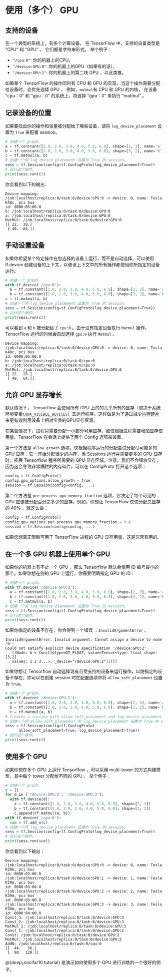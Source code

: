 # 使用（多个） GPU

## 支持的设备

在一个典型的系统上，有多个计算设备。 在 TensorFlow 中，支持的设备类型是 “CPU” 和 “GPU” 。 它们都是字符串形式。
举个例子：

*   `"/cpu:0"`: 你的机器上的CPU。
*   `"/device:GPU:0"`: 你的机器上的GPU（如果有的话）。
*   `"/device:GPU:1"`: 你的机器上的第二块 GPU ，以此类推。

如果某个 TensorFlow 的操作同时有 CPU 和 GPU 的实现，当这个操作需要分配给设备时，会优先选择 GPU 。 例如，`matmul`有 CPU 和 GPU 的内核， 在设备 “cpu：0” 和 “gpu：0” 的系统上，将选择 “gpu：0” 来执行 “matmul” 。

## 记录设备的位置

如果要找出你的操作和张量被分配给了哪些设备，请将 `log_device_placement` 设置为 `True` 来配置 session。

```python
# 创建一个 graph。
a = tf.constant([1.0, 2.0, 3.0, 4.0, 5.0, 6.0], shape=[2, 3], name='a')
b = tf.constant([1.0, 2.0, 3.0, 4.0, 5.0, 6.0], shape=[3, 2], name='b')
c = tf.matmul(a, b)
# 创建一个将 log_device_placement 设置为 True 的 session。
sess = tf.Session(config=tf.ConfigProto(log_device_placement=True))
# 运行这个操作。
print(sess.run(c))
```

你会看到以下的输出:

```
Device mapping:
/job:localhost/replica:0/task:0/device:GPU:0 -> device: 0, name: Tesla K40c, pci bus
id: 0000:05:00.0
b: /job:localhost/replica:0/task:0/device:GPU:0
a: /job:localhost/replica:0/task:0/device:GPU:0
MatMul: /job:localhost/replica:0/task:0/device:GPU:0
[[ 22.  28.]
 [ 49.  64.]]

```

## 手动设置设备

如果你希望某个特定操作在您选择的设备上运行，而不是自动选择，可以使用 tf.device 创建设备的上下文，以便该上下文中的所有操作都使用你所指定的设备运行。

```python
# 创建一个 graph。
with tf.device('/cpu:0'):
  a = tf.constant([1.0, 2.0, 3.0, 4.0, 5.0, 6.0], shape=[2, 3], name='a')
  b = tf.constant([1.0, 2.0, 3.0, 4.0, 5.0, 6.0], shape=[3, 2], name='b')
c = tf.matmul(a, b)
# 创建一个将 log_device_placement 设置为 True 的 session。
sess = tf.Session(config=tf.ConfigProto(log_device_placement=True))
# 运行这个操作。
print(sess.run(c))
```

可以看到 `a` 和 `b` 被分配给了 `cpu:0` 。由于没有指定设备执行 `Matmul` 操作，TensorFlow 运行的时候会自动选择 `gpu:0` 执行 `Matmul` 。



```
Device mapping:
/job:localhost/replica:0/task:0/device:GPU:0 -> device: 0, name: Tesla K40c, pci bus
id: 0000:05:00.0
b: /job:localhost/replica:0/task:0/cpu:0
a: /job:localhost/replica:0/task:0/cpu:0
MatMul: /job:localhost/replica:0/task:0/device:GPU:0
[[ 22.  28.]
 [ 49.  64.]]
```

## 允许 GPU 显存增长


默认情况下， Tensorflow 会使用所有 GPU 上的的几乎所有的显存（取决于系统环境变量[`CUDA_VISIBLE_DEVICES`](https://docs.nvidia.com/cuda/cuda-c-programming-guide/index.html#env-vars)）去运行程序。这样做是为了通过减少[内存碎片](https://en.wikipedia.org/wiki/Fragmentation_\(computing\))来更有效利用设备上相对宝贵的GPU显存资源。

在某些情况下，进程只需要分配一小部分可用显存，或仅根据进程需要增加显存使用量。TensorFlow 在会话上提供了两个 Config 选项来设置。

第一个方法是 `allow_growth` 选项，仅根据程序运行的分配尝试分配尽可能多的 GPU 显存：它一开始分配很少的内存，当 Sessions 运行并需要更多的 GPU 显存时，拓展 Tensorflow 程序所需要的 GPU 显存区域。注意，我们不会释放显存，因为这会导致非常糟糕的内存碎片。可以在 ConfigProto 打开这个选项：

```python
config = tf.ConfigProto()
config.gpu_options.allow_growth = True
session = tf.Session(config=config, ...)
```

第二个方法是 `pre_process_gpu_memory_fraction` 选项，它决定了每个可见的 GPU 应该被分配百分之多少的显存。例如，你想让 TensorFlow 仅仅分配总显存的 40% ，就这么做：

```python
config = tf.ConfigProto()
config.gpu_options.per_process_gpu_memory_fraction = 0.4
session = tf.Session(config=config, ...)
```

如果您想真正限制可用于 TensorFlow 进程的 GPU 显存用量，这是非常有用的。

## 在一个多 GPU 机器上使用单个 GPU

如果你的机器上有不止一个 GPU ，那么 Tensorflow 默认会使用 ID 编号最小的那个。如果你想在别的 GPU 上运行，你需要明确指定 GPU 的 ID：

```python
# 创建一个 graph。
with tf.device('/device:GPU:2'):
  a = tf.constant([1.0, 2.0, 3.0, 4.0, 5.0, 6.0], shape=[2, 3], name='a')
  b = tf.constant([1.0, 2.0, 3.0, 4.0, 5.0, 6.0], shape=[3, 2], name='b')
  c = tf.matmul(a, b)
# 创建一个将 log_device_placement 设置为 True 的 session。
sess = tf.Session(config=tf.ConfigProto(log_device_placement=True))
# 运行这个操作。
print(sess.run(c))
```

如果你指定的设备不存在，你会得到一个错误 ：`InvalidArgumentError` 。

```
InvalidArgumentError: Invalid argument: Cannot assign a device to node 'b':
Could not satisfy explicit device specification '/device:GPU:2'
   [[Node: b = Const[dtype=DT_FLOAT, value=Tensor<type: float shape: [3,2]
   values: 1 2 3...>, _device="/device:GPU:2"]()]]
```

如果你想让 Tensorflow 自动选择现有且受支持的设备来运行操作，以防指定的设备不存在，你可以在创建 session 时在配置选项中将 `allow_soft_placement` 设置为 `True`。

```python
# 创建一个 graph。
with tf.device('/device:GPU:2'):
  a = tf.constant([1.0, 2.0, 3.0, 4.0, 5.0, 6.0], shape=[2, 3], name='a')
  b = tf.constant([1.0, 2.0, 3.0, 4.0, 5.0, 6.0], shape=[3, 2], name='b')
  c = tf.matmul(a, b)
# Creates a session with allow_soft_placement and log_device_placement set
# 创建一个将 allow_soft_placement 和 log_device_placement 设置为 True 的 session。
sess = tf.Session(config=tf.ConfigProto(
      allow_soft_placement=True, log_device_placement=True))
# 运行这个操作。
print(sess.run(c))
```

## 使用多个 GPU

如果你想在多个 GPU 上运行 Tensorflow ，可以采用 multi-tower 的方式构建模型，其中每个 tower 分配给不同的 GPU 。
举个例子：

```python
# 创建一个 graph。
c = []
for d in ['/device:GPU:2', '/device:GPU:3']:
  with tf.device(d):
    a = tf.constant([1.0, 2.0, 3.0, 4.0, 5.0, 6.0], shape=[2, 3])
    b = tf.constant([1.0, 2.0, 3.0, 4.0, 5.0, 6.0], shape=[3, 2])
    c.append(tf.matmul(a, b))
with tf.device('/cpu:0'):
  sum = tf.add_n(c)
# 创建一个将 log_device_placement 设置为 True 的 session。
sess = tf.Session(config=tf.ConfigProto(log_device_placement=True))
# 运行这个操作。
print(sess.run(sum))
```

你会看到以下输出：

```
Device mapping:
/job:localhost/replica:0/task:0/device:GPU:0 -> device: 0, name: Tesla K20m, pci bus
id: 0000:02:00.0
/job:localhost/replica:0/task:0/device:GPU:1 -> device: 1, name: Tesla K20m, pci bus
id: 0000:03:00.0
/job:localhost/replica:0/task:0/device:GPU:2 -> device: 2, name: Tesla K20m, pci bus
id: 0000:83:00.0
/job:localhost/replica:0/task:0/device:GPU:3 -> device: 3, name: Tesla K20m, pci bus
id: 0000:84:00.0
Const_3: /job:localhost/replica:0/task:0/device:GPU:3
Const_2: /job:localhost/replica:0/task:0/device:GPU:3
MatMul_1: /job:localhost/replica:0/task:0/device:GPU:3
Const_1: /job:localhost/replica:0/task:0/device:GPU:2
Const: /job:localhost/replica:0/task:0/device:GPU:2
MatMul: /job:localhost/replica:0/task:0/device:GPU:2
AddN: /job:localhost/replica:0/task:0/cpu:0
[[  44.   56.]
 [  98.  128.]]
```

@{$deep_cnn$cifar10 tutorial} 是演示如何使用多个 GPU 进行训练的一个很好的例子。
